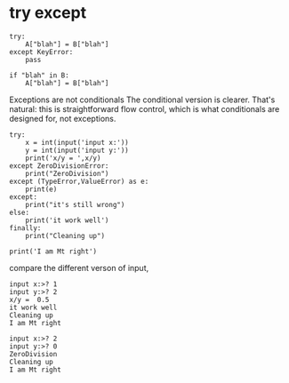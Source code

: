 # try except
```
try:
    A["blah"] = B["blah"]
except KeyError:
    pass

```
```
if "blah" in B:
    A["blah"] = B["blah"]
```

Exceptions are not conditionals
The conditional version is clearer.
That's natural: this is straightforward flow control, 
which is what conditionals are designed for, not exceptions.

```
try:  
    x = int(input('input x:'))  
    y = int(input('input y:'))  
    print('x/y = ',x/y)  
except ZeroDivisionError:
    print("ZeroDivision")  
except (TypeError,ValueError) as e:
    print(e)  
except:
    print("it's still wrong")  
else:  
    print('it work well')  
finally: 
    print("Cleaning up")  

print('I am Mt right')
```
compare the different verson of input, 
```
input x:>? 1
input y:>? 2
x/y =  0.5
it work well
Cleaning up
I am Mt right
```
```
input x:>? 2
input y:>? 0
ZeroDivision
Cleaning up
I am Mt right


```
